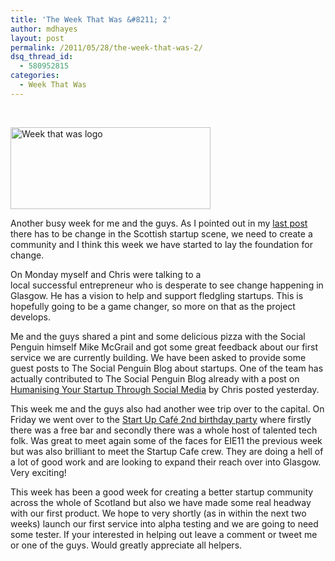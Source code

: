 ```yaml
---
title: 'The Week That Was &#8211; 2'
author: mdhayes
layout: post
permalink: /2011/05/28/the-week-that-was-2/
dsq_thread_id:
  - 580952815
categories:
  - Week That Was
---
```

&nbsp;

<img class="alignright size-full wp-image-62" title="week that was" src="http://rookieoven.com/wp-content/uploads/2011/05/week-that-was-e1305987012779.png" alt="Week that was logo" width="320" height="131" />

Another busy week for me and the guys. As I pointed out in my [last post][1] there has to be change in the Scottish startup scene, we need to create a community and I think this week we have started to lay the foundation for change.

On Monday myself and Chris were talking to a local successful entrepreneur who is desperate to see change happening in Glasgow. He has a vision to help and support fledgling startups. This is hopefully going to be a game changer, so more on that as the project develops.

Me and the guys shared a pint and some delicious pizza with the Social Penguin himself Mike McGrail and got some great feedback about our first service we are currently building. We have been asked to provide some guest posts to The Social Penguin Blog about startups. One of the team has actually contributed to The Social Penguin Blog already with a post on [Humanising Your Startup Through Social Media][2] by Chris posted yesterday.

This week me and the guys also had another wee trip over to the capital. On Friday we went over to the [Start Up Café 2nd birthday party][3] where firstly there was a free bar and secondly there was a whole host of talented tech folk. Was great to meet again some of the faces for EIE11 the previous week but was also brilliant to meet the Startup Cafe crew. They are doing a hell of a lot of good work and are looking to expand their reach over into Glasgow. Very exciting!

This week has been a good week for creating a better startup community across the whole of Scotland but also we have made some real headway with our first product. We hope to very shortly (as in within the next two weeks) launch our first service into alpha testing and we are going to need some tester. If your interested in helping out leave a comment or tweet me or one of the guys. Would greatly appreciate all helpers.

 [1]: http://rookieoven.com/2011/05/26/time-for-change-in-scotland/ "Time for change in Scotland"
 [2]: http://thesocialpenguinblog.com/2011/05/27/humanising-your-startup-through-social-media-christopher-mccann/ "Humanising your Startup"
 [3]: http://startupcafe.co.uk/2011/05/28/work-hard-play-harder-celebrating-two-years-in-style/ "Startup Cafe Party"
